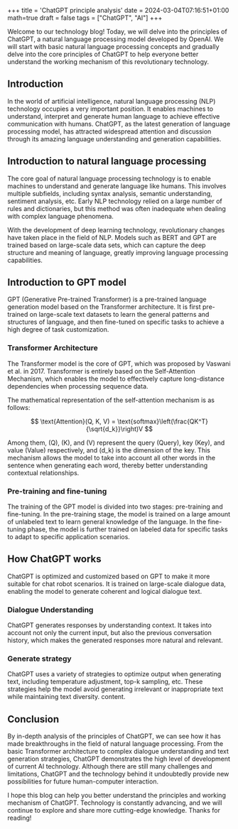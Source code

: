 +++
title = 'ChatGPT principle analysis'
date = 2024-03-04T07:16:51+01:00
math=true
draft = false
tags = ["ChatGPT", "AI"]
+++

Welcome to our technology blog! Today, we will delve into the principles of ChatGPT, a natural language processing model developed by OpenAI. We will start with basic natural language processing concepts and gradually delve into the core principles of ChatGPT to help everyone better understand the working mechanism of this revolutionary technology.


## Introduction

In the world of artificial intelligence, natural language processing (NLP) technology occupies a very important position. It enables machines to understand, interpret and generate human language to achieve effective communication with humans. ChatGPT, as the latest generation of language processing model, has attracted widespread attention and discussion through its amazing language understanding and generation capabilities.

## Introduction to natural language processing

The core goal of natural language processing technology is to enable machines to understand and generate language like humans. This involves multiple subfields, including syntax analysis, semantic understanding, sentiment analysis, etc. Early NLP technology relied on a large number of rules and dictionaries, but this method was often inadequate when dealing with complex language phenomena.

With the development of deep learning technology, revolutionary changes have taken place in the field of NLP. Models such as BERT and GPT are trained based on large-scale data sets, which can capture the deep structure and meaning of language, greatly improving language processing capabilities.

## Introduction to GPT model

GPT (Generative Pre-trained Transformer) is a pre-trained language generation model based on the Transformer architecture. It is first pre-trained on large-scale text datasets to learn the general patterns and structures of language, and then fine-tuned on specific tasks to achieve a high degree of task customization.

### Transformer Architecture

The Transformer model is the core of GPT, which was proposed by Vaswani et al. in 2017. Transformer is entirely based on the Self-Attention Mechanism, which enables the model to effectively capture long-distance dependencies when processing sequence data.

The mathematical representation of the self-attention mechanism is as follows:

$$
\text{Attention}(Q, K, V) = \text{softmax}\left(\frac{QK^T}{\sqrt{d_k}}\right)V
$$

Among them, \(Q\), \(K\), and \(V\) represent the query (Query), key (Key), and value (Value) respectively, and \(d_k\) is the dimension of the key. This mechanism allows the model to take into account all other words in the sentence when generating each word, thereby better understanding contextual relationships.

### Pre-training and fine-tuning

The training of the GPT model is divided into two stages: pre-training and fine-tuning. In the pre-training stage, the model is trained on a large amount of unlabeled text to learn general knowledge of the language. In the fine-tuning phase, the model is further trained on labeled data for specific tasks to adapt to specific application scenarios.

## How ChatGPT works

ChatGPT is optimized and customized based on GPT to make it more suitable for chat robot scenarios. It is trained on large-scale dialogue data, enabling the model to generate coherent and logical dialogue text.

### Dialogue Understanding

ChatGPT generates responses by understanding context. It takes into account not only the current input, but also the previous conversation history, which makes the generated responses more natural and relevant.

### Generate strategy

ChatGPT uses a variety of strategies to optimize output when generating text, including temperature adjustment, top-k sampling, etc. These strategies help the model avoid generating irrelevant or inappropriate text while maintaining text diversity. content.

## Conclusion

By in-depth analysis of the principles of ChatGPT, we can see how it has made breakthroughs in the field of natural language processing. From the basic Transformer architecture to complex dialogue understanding and text generation strategies, ChatGPT demonstrates the high level of development of current AI technology. Although there are still many challenges and limitations, ChatGPT and the technology behind it undoubtedly provide new possibilities for future human-computer interaction.

I hope this blog can help you better understand the principles and working mechanism of ChatGPT. Technology is constantly advancing, and we will continue to explore and share more cutting-edge knowledge. Thanks for reading!
